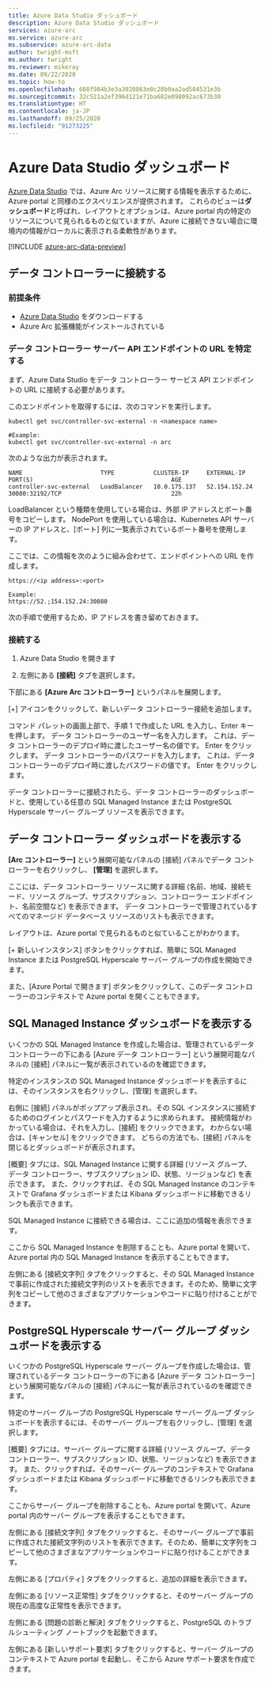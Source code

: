 ```yaml
---
title: Azure Data Studio ダッシュボード
description: Azure Data Studio ダッシュボード
services: azure-arc
ms.service: azure-arc
ms.subservice: azure-arc-data
author: twright-msft
ms.author: twright
ms.reviewer: mikeray
ms.date: 09/22/2020
ms.topic: how-to
ms.openlocfilehash: 608f984b3e3a3020863e0c28b0aa2ad504531e3b
ms.sourcegitcommit: 32c521a2ef396d121e71ba682e098092ac673b30
ms.translationtype: HT
ms.contentlocale: ja-JP
ms.lasthandoff: 09/25/2020
ms.locfileid: "91273225"
---
```

# <a name="azure-data-studio-dashboards"></a>Azure Data Studio ダッシュボード

[Azure Data Studio](https://aka.ms/azuredatastudio) では、Azure Arc リソースに関する情報を表示するために、Azure portal と同様のエクスペリエンスが提供されます。  これらのビューは**ダッシュボード**と呼ばれ、レイアウトとオプションは、Azure portal 内の特定のリソースについて見られるものと似ていますが、Azure に接続できない場合に環境内の情報がローカルに表示される柔軟性があります。

[!INCLUDE [azure-arc-data-preview](../../../includes/azure-arc-data-preview.md)]

## <a name="connecting-to-a-data-controller"></a>データ コントローラーに接続する

### <a name="prerequisites"></a>前提条件

- [Azure Data Studio](https://aka.ms/getazuredatastudio) をダウンロードする
- Azure Arc 拡張機能がインストールされている

### <a name="determine-the-data-controller-server-api-endpoint-url"></a>データ コントローラー サーバー API エンドポイントの URL を特定する

まず、Azure Data Studio をデータ コントローラー サービス API エンドポイントの URL に接続する必要があります。

このエンドポイントを取得するには、次のコマンドを実行します。

```console
kubectl get svc/controller-svc-external -n <namespace name>

#Example:
kubectl get svc/controller-svc-external -n arc
```

次のような出力が表示されます。

```console
NAME                      TYPE           CLUSTER-IP     EXTERNAL-IP      PORT(S)                                       AGE
controller-svc-external   LoadBalancer   10.0.175.137   52.154.152.24    30080:32192/TCP                               22h
```

LoadBalancer という種類を使用している場合は、外部 IP アドレスとポート番号をコピーします。 NodePort を使用している場合は、Kubernetes API サーバーの IP アドレスと、[ポート] 列に一覧表示されているポート番号を使用します。

ここでは、この情報を次のように組み合わせて、エンドポイントへの URL を作成します。

```console
https://<ip address>:<port>

Example:
https://52.;154.152.24:30080
```

次の手順で使用するため、IP アドレスを書き留めておきます。

### <a name="connect"></a>接続する

1. Azure Data Studio を開きます

1. 左側にある **[接続]** タブを選択します。

下部にある  **[Azure Arc コントローラー]** というパネルを展開します。

[+] アイコンをクリックして、新しいデータ コントローラー接続を追加します。

コマンド パレットの画面上部で、手順 1 で作成した URL を入力し、Enter キーを押します。
データ コントローラーのユーザー名を入力します。  これは、データ コントローラーのデプロイ時に渡したユーザー名の値です。  Enter をクリックします。
データ コントローラーのパスワードを入力します。  これは、データ コントローラーのデプロイ時に渡したパスワードの値です。 Enter をクリックします。

データ コントローラーに接続されたら、データ コントローラーのダッシュボードと、使用している任意の SQL Managed Instance または PostgreSQL Hyperscale サーバー グループ リソースを表示できます。

## <a name="view-the-data-controller-dashboard"></a>データ コントローラー ダッシュボードを表示する

**[Arc コントローラー]** という展開可能なパネルの [接続] パネルでデータ コントローラーを右クリックし、 **[管理]** を選択します。

ここには、データ コントローラー リソースに関する詳細 (名前、地域、接続モード、リソース グループ、サブスクリプション、コントローラー エンドポイント、名前空間など) を表示できます。  データ コントローラーで管理されているすべてのマネージド データベース リソースのリストも表示できます。

レイアウトは、Azure portal で見られるものと似ていることがわかります。

[+ 新しいインスタンス] ボタンをクリックすれば、簡単に SQL Managed Instance または PostgreSQL Hyperscale サーバー グループの作成を開始できます。

また、[Azure Portal で開きます] ボタンをクリックして、このデータ コントローラーのコンテキストで Azure portal を開くこともできます。

## <a name="view-the-sql-managed-instance-dashboards"></a>SQL Managed Instance ダッシュボードを表示する

いくつかの SQL Managed Instance を作成した場合は、管理されているデータ コントローラーの下にある [Azure データ コントローラー] という展開可能なパネルの [接続] パネルに一覧が表示されているのを確認できます。

特定のインスタンスの SQL Managed Instance ダッシュボードを表示するには、そのインスタンスを右クリックし、[管理] を選択します。

右側に [接続] パネルがポップアップ表示され、その SQL インスタンスに接続するためのログインとパスワードを入力するように求められます。 接続情報がわかっている場合は、それを入力し、[接続] をクリックできます。  わからない場合は、[キャンセル] をクリックできます。  どちらの方法でも、[接続] パネルを閉じるとダッシュボードが表示されます。

[概要] タブには、SQL Managed Instance に関する詳細 (リソース グループ、データ コントローラー、サブスクリプション ID、状態、リージョンなど) を表示できます。  また、クリックすれば、その SQL Managed Instance のコンテキストで Grafana ダッシュボードまたは Kibana ダッシュボードに移動できるリンクも表示できます。

SQL Managed Instance に接続できる場合は、ここに追加の情報を表示できます。

ここから SQL Managed Instance を削除することも、Azure portal を開いて、Azure portal 内の SQL Managed Instance を表示することもできます。

左側にある [接続文字列] タブをクリックすると、その SQL Managed Instance で事前に作成された接続文字列のリストを表示できます。そのため、簡単に文字列をコピーして他のさまざまなアプリケーションやコードに貼り付けることができます。

## <a name="view-the-postgresql-hyperscale-server-group-dashboards"></a>PostgreSQL Hyperscale サーバー グループ ダッシュボードを表示する

いくつかの PostgreSQL Hyperscale サーバー グループを作成した場合は、管理されているデータ コントローラーの下にある [Azure データ コントローラー] という展開可能なパネルの [接続] パネルに一覧が表示されているのを確認できます。

特定のサーバー グループの PostgreSQL Hyperscale サーバー グループ ダッシュボードを表示するには、そのサーバー グループを右クリックし、[管理] を選択します。

[概要] タブには、サーバー グループに関する詳細 (リソース グループ、データ コントローラー、サブスクリプション ID、状態、リージョンなど) を表示できます。  また、クリックすれば、そのサーバー グループのコンテキストで Grafana ダッシュボードまたは Kibana ダッシュボードに移動できるリンクも表示できます。

ここからサーバー グループを削除することも、Azure portal を開いて、Azure portal 内のサーバー グループを表示することもできます。

左側にある [接続文字列] タブをクリックすると、そのサーバー グループで事前に作成された接続文字列のリストを表示できます。そのため、簡単に文字列をコピーして他のさまざまなアプリケーションやコードに貼り付けることができます。

左側にある [プロパティ] タブをクリックすると、追加の詳細を表示できます。

左側にある [リソース正常性] タブをクリックすると、そのサーバー グループの現在の高度な正常性を表示できます。

左側にある [問題の診断と解決] タブをクリックすると、PostgreSQL のトラブルシューティング ノートブックを起動できます。

左側にある [新しいサポート要求] タブをクリックすると、サーバー グループのコンテキストで Azure portal を起動し、そこから Azure サポート要求を作成できます。
